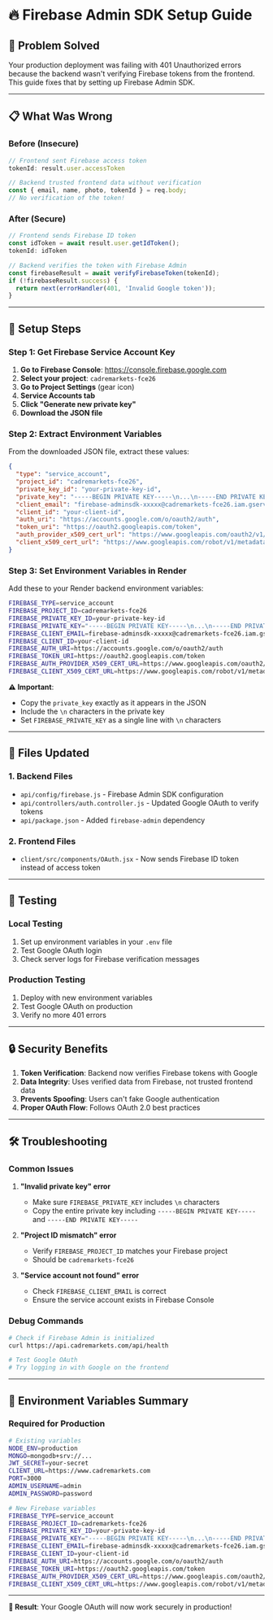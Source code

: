 # 🔥 Firebase Admin SDK Setup Guide

## 🎯 **Problem Solved**
Your production deployment was failing with 401 Unauthorized errors because the backend wasn't verifying Firebase tokens from the frontend. This guide fixes that by setting up Firebase Admin SDK.

---

## 📋 **What Was Wrong**

### **Before (Insecure)**
```javascript
// Frontend sent Firebase access token
tokenId: result.user.accessToken

// Backend trusted frontend data without verification
const { email, name, photo, tokenId } = req.body;
// No verification of the token!
```

### **After (Secure)**
```javascript
// Frontend sends Firebase ID token
const idToken = await result.user.getIdToken();
tokenId: idToken

// Backend verifies the token with Firebase Admin
const firebaseResult = await verifyFirebaseToken(tokenId);
if (!firebaseResult.success) {
  return next(errorHandler(401, 'Invalid Google token'));
}
```

---

## 🚀 **Setup Steps**

### **Step 1: Get Firebase Service Account Key**

1. **Go to Firebase Console**: https://console.firebase.google.com
2. **Select your project**: `cadremarkets-fce26`
3. **Go to Project Settings** (gear icon)
4. **Service Accounts tab**
5. **Click "Generate new private key"**
6. **Download the JSON file**

### **Step 2: Extract Environment Variables**

From the downloaded JSON file, extract these values:

```json
{
  "type": "service_account",
  "project_id": "cadremarkets-fce26",
  "private_key_id": "your-private-key-id",
  "private_key": "-----BEGIN PRIVATE KEY-----\n...\n-----END PRIVATE KEY-----\n",
  "client_email": "firebase-adminsdk-xxxxx@cadremarkets-fce26.iam.gserviceaccount.com",
  "client_id": "your-client-id",
  "auth_uri": "https://accounts.google.com/o/oauth2/auth",
  "token_uri": "https://oauth2.googleapis.com/token",
  "auth_provider_x509_cert_url": "https://www.googleapis.com/oauth2/v1/certs",
  "client_x509_cert_url": "https://www.googleapis.com/robot/v1/metadata/x509/firebase-adminsdk-xxxxx%40cadremarkets-fce26.iam.gserviceaccount.com"
}
```

### **Step 3: Set Environment Variables in Render**

Add these to your Render backend environment variables:

```bash
FIREBASE_TYPE=service_account
FIREBASE_PROJECT_ID=cadremarkets-fce26
FIREBASE_PRIVATE_KEY_ID=your-private-key-id
FIREBASE_PRIVATE_KEY="-----BEGIN PRIVATE KEY-----\n...\n-----END PRIVATE KEY-----\n"
FIREBASE_CLIENT_EMAIL=firebase-adminsdk-xxxxx@cadremarkets-fce26.iam.gserviceaccount.com
FIREBASE_CLIENT_ID=your-client-id
FIREBASE_AUTH_URI=https://accounts.google.com/o/oauth2/auth
FIREBASE_TOKEN_URI=https://oauth2.googleapis.com/token
FIREBASE_AUTH_PROVIDER_X509_CERT_URL=https://www.googleapis.com/oauth2/v1/certs
FIREBASE_CLIENT_X509_CERT_URL=https://www.googleapis.com/robot/v1/metadata/x509/firebase-adminsdk-xxxxx%40cadremarkets-fce26.iam.gserviceaccount.com
```

**⚠️ Important**: 
- Copy the `private_key` exactly as it appears in the JSON
- Include the `\n` characters in the private key
- Set `FIREBASE_PRIVATE_KEY` as a single line with `\n` characters

---

## 🔧 **Files Updated**

### **1. Backend Files**
- `api/config/firebase.js` - Firebase Admin SDK configuration
- `api/controllers/auth.controller.js` - Updated Google OAuth to verify tokens
- `api/package.json` - Added `firebase-admin` dependency

### **2. Frontend Files**
- `client/src/components/OAuth.jsx` - Now sends Firebase ID token instead of access token

---

## 🧪 **Testing**

### **Local Testing**
1. Set up environment variables in your `.env` file
2. Test Google OAuth login
3. Check server logs for Firebase verification messages

### **Production Testing**
1. Deploy with new environment variables
2. Test Google OAuth on production
3. Verify no more 401 errors

---

## 🔒 **Security Benefits**

1. **Token Verification**: Backend now verifies Firebase tokens with Google
2. **Data Integrity**: Uses verified data from Firebase, not trusted frontend data
3. **Prevents Spoofing**: Users can't fake Google authentication
4. **Proper OAuth Flow**: Follows OAuth 2.0 best practices

---

## 🛠️ **Troubleshooting**

### **Common Issues**

1. **"Invalid private key" error**
   - Make sure `FIREBASE_PRIVATE_KEY` includes `\n` characters
   - Copy the entire private key including `-----BEGIN PRIVATE KEY-----` and `-----END PRIVATE KEY-----`

2. **"Project ID mismatch" error**
   - Verify `FIREBASE_PROJECT_ID` matches your Firebase project
   - Should be `cadremarkets-fce26`

3. **"Service account not found" error**
   - Check `FIREBASE_CLIENT_EMAIL` is correct
   - Ensure the service account exists in Firebase Console

### **Debug Commands**
```bash
# Check if Firebase Admin is initialized
curl https://api.cadremarkets.com/api/health

# Test Google OAuth
# Try logging in with Google on the frontend
```

---

## 📝 **Environment Variables Summary**

### **Required for Production**
```bash
# Existing variables
NODE_ENV=production
MONGO=mongodb+srv://...
JWT_SECRET=your-secret
CLIENT_URL=https://www.cadremarkets.com
PORT=3000
ADMIN_USERNAME=admin
ADMIN_PASSWORD=password

# New Firebase variables
FIREBASE_TYPE=service_account
FIREBASE_PROJECT_ID=cadremarkets-fce26
FIREBASE_PRIVATE_KEY_ID=your-private-key-id
FIREBASE_PRIVATE_KEY="-----BEGIN PRIVATE KEY-----\n...\n-----END PRIVATE KEY-----\n"
FIREBASE_CLIENT_EMAIL=firebase-adminsdk-xxxxx@cadremarkets-fce26.iam.gserviceaccount.com
FIREBASE_CLIENT_ID=your-client-id
FIREBASE_AUTH_URI=https://accounts.google.com/o/oauth2/auth
FIREBASE_TOKEN_URI=https://oauth2.googleapis.com/token
FIREBASE_AUTH_PROVIDER_X509_CERT_URL=https://www.googleapis.com/oauth2/v1/certs
FIREBASE_CLIENT_X509_CERT_URL=https://www.googleapis.com/robot/v1/metadata/x509/firebase-adminsdk-xxxxx%40cadremarkets-fce26.iam.gserviceaccount.com
```

---

**🎉 Result**: Your Google OAuth will now work securely in production! 